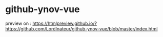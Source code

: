 # github-ynov-vue

preview on : https://htmlpreview.github.io/?https://github.com/LordInateur/github-ynov-vue/blob/master/index.html